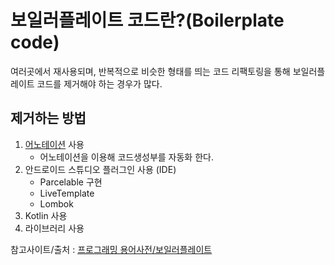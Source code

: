 # 보일러플레이트 코드란?(Boilerplate code)

<p>
여러곳에서 재사용되며, 반복적으로 비슷한 형태를 띄는 코드
리팩토링을 통해 보일러플레이트 코드를 제거해야 하는 경우가 많다. 
</p>

## 제거하는 방법
1. [어노테이션](annotation.md) 사용
    - 어노테이션을 이용해 코드생성부를 자동화 한다. 
2. 안드로이드 스튜디오 플러그인 사용 (IDE)
    - Parcelable 구현
    - LiveTemplate 
    - Lombok
3. Kotlin 사용
4. 라이브러리 사용 

참고사이트/출처 : [프로그래밍 용어사전/보일러플레이트](https://www.wisewiredbooks.com/term-dict/common/boilerplate.html '보일러플레이트')